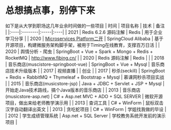 # 总想搞点事，别停下来
如下是从大学到职场这几年业余时间做的一些项目
| 时间 | 项目名称 | 技术 | 备注 |
|:----|:--------|:-----|:----|
| 2021 | Redis 6.2.6 源码注解 | Redis | 用于企业学习分享 |
| 2020 | [Microservices Platform二开](https://github.com/zhonghuasheng/microservices-platform) | SpringCloud Alibaba | 基于开源项目，构建微服务架构脚手架，被用于Timing在线教育，支撑百万日活 |
| 2020 | 舆情分析 - 爬虫 | SpringBoot + Vue + Spark + Mongo + Redis + RocketMQ | http://www.fibing.cn/ |
| 2020 | Redis 源码注解 | Redis | |
| 2018 | 音乐商店(muscistore-springboot-vue) | SpringBoot + Vue + Mysql | 音乐商店技术升级版本 |
| 2017 | 视频直播 |  | 创业 |
| 2017 | 秒杀(seckill) | SpringBoot + Redis + RabbitMQ + Thymeleaf + Bootstrap + Mysql | 慕课网秒杀项目实战 |
| 2015 | 音乐商店(musicstore-jsp) | Java + JDBC + Servlet + JSP + Mysql | 开始走Java技术路线，搞个Java版本的音乐商店 |
| 2013 | 音乐商店(musicstore-asp.net) | C# + Asp.net MVC + ADO + SQL SERVER | 微软开源项目，做出来给老师教学演示用 |
| 2013 | 查词工具 | C# + WinForm | 鼠标双击汉字自动翻译出英文 |
| 2013 | 贪吃蛇项目 | C# + WinForm | 学姐找我做的毕设 |
| 2012 | 学生成绩管理系统 | Asp.net + SQL Server | 学校教务系统开发前的演示项目 |

